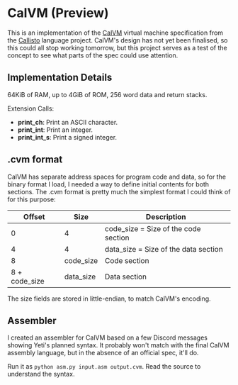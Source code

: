 # CalVM (Preview)

This is an implementation of the [CalVM](https://github.com/callisto-lang/calvm) virtual machine specification from the [Callisto](https://callisto.mesyeti.uk/) language project. CalVM's design has not yet been finalised, so this could all stop working tomorrow, but this project serves as a test of the concept to see what parts of the spec could use attention.

## Implementation Details

64KiB of RAM, up to 4GiB of ROM, 256 word data and return stacks.

Extension Calls:
- **print_ch**: Print an ASCII character.
- **print_int**: Print an integer.
- **print_int_s**: Print a signed integer.

## .cvm format

CalVM has separate address spaces for program code and data, so for the binary format I load, I needed a way to define initial contents for both sections. The .cvm format is pretty much the simplest format I could think of for this purpose:

Offset             | Size      | Description
------------------ | --------- | -----------
0                  | 4         | code_size = Size of the code section
4                  | 4         | data_size = Size of the data section
8                  | code_size | Code section
8 + code_size      | data_size | Data section

The size fields are stored in little-endian, to match CalVM's encoding.

## Assembler

I created an assembler for CalVM based on a few Discord messages showing Yeti's planned syntax. It probably won't match with the final CalVM assembly language, but in the absence of an official spec, it'll do.

Run it as `python asm.py input.asm output.cvm`. Read the source to understand the syntax.
